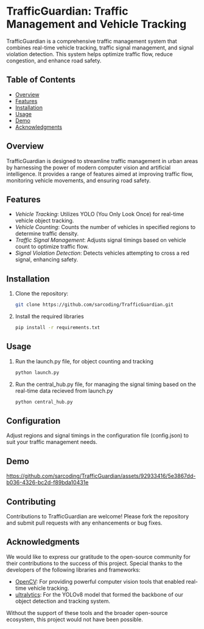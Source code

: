 # TrafficGuardian: Traffic Management and Vehicle Tracking

TrafficGuardian is a comprehensive traffic management system that combines real-time vehicle tracking, traffic signal management, and signal violation detection. This system helps optimize traffic flow, reduce congestion, and enhance road safety.

## Table of Contents

- [Overview](#overview)
- [Features](#features)
- [Installation](#installation)
- [Usage](#usage)
- [Demo](#demo)
- [Acknowledgments](#acknowledgments)

## Overview

TrafficGuardian is designed to streamline traffic management in urban areas by harnessing the power of modern computer vision and artificial intelligence. It provides a range of features aimed at improving traffic flow, monitoring vehicle movements, and ensuring road safety.

## Features

- *Vehicle Tracking*: Utilizes YOLO (You Only Look Once) for real-time vehicle object tracking.
- *Vehicle Counting*: Counts the number of vehicles in specified regions to determine traffic density.
- *Traffic Signal Management*: Adjusts signal timings based on vehicle count to optimize traffic flow.
- *Signal Violation Detection*: Detects vehicles attempting to cross a red signal, enhancing safety.

## Installation

1. Clone the repository:

   ```bash
   git clone https://github.com/sarcoding/TrafficGuardian.git

2. Install the required libraries

   ```bash
   pip install -r requirements.txt

## Usage

1. Run the launch.py file, for object counting and tracking

   ```bash
   python launch.py

2. Run the central_hub.py file, for managing the signal timing based on the real-time data recieved from launch.py

   ```bash
   python central_hub.py

## Configuration

Adjust regions and signal timings in the configuration file (config.json) to suit your traffic management needs.

## Demo




https://github.com/sarcoding/TrafficGuardian/assets/92933416/5e3867dd-b036-4326-bc2d-f89bda10431e








## Contributing

Contributions to TrafficGuardian are welcome! Please fork the repository and submit pull requests with any enhancements or bug fixes.


## Acknowledgments

We would like to express our gratitude to the open-source community for their contributions to the success of this project. Special thanks to the developers of the following libraries and frameworks:

- [OpenCV](https://opencv.org/): For providing powerful computer vision tools that enabled real-time vehicle tracking.
- [ultralytics](https://github.com/ultralytics): For the YOLOv8 model that formed the backbone of our object detection and tracking system.

Without the support of these tools and the broader open-source ecosystem, this project would not have been possible.




   
